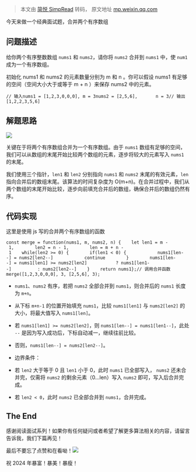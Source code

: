 > 本文由 [简悦 SimpRead](http://ksria.com/simpread/) 转码， 原文地址 [mp.weixin.qq.com](https://mp.weixin.qq.com/s/4K2XJSAb1OvUgt_QABfM6A)

今天来做一个经典面试题，合并两个有序数组

**问题描述**
--------

给你两个有序整数数组 `nums1` 和 `nums2`，请你将 `nums2` 合并到 `nums1` 中，使 `num1` 成为一个有序数组。

初始化 nums1 和 nums2 的元素数量分别为 m 和 n 。你可以假设 nums1 有足够的空间（空间大小大于或等于 m + n ）来保存 nums2 中的元素。

```
// 输入nums1 = [1,2,3,0,0,0], m = 3nums2 = [2,5,6],       n = 3// 输出[1,2,2,3,5,6]
```

**解题思路**
--------

![](https://mmbiz.qpic.cn/sz_mmbiz_png/H8M5QJDxMHplicc2Kk5vjgDmyJWaND46K1l6NulXEMWC1VSQCQiaAAqVtibxoWyVYM8NgVV5Z0sJ9OMwiav6AuUWGA/640?wx_fmt=png&from=appmsg)

关键在于将两个有序数组合并为一个有序数组。由于 `nums1` 数组有足够的空间，我们可以从数组的末尾开始比较两个数组的元素，逐步将较大的元素写入 `nums1` 的末尾。

我们使用三个指针，`len1` 和 `len2` 分别指向 `nums1` 和 `nums2` 末尾的有效元素，`len` 指向合并后的数组末尾。该算法的时间复杂度为 O(m+n)。在合并过程中，我们从两个数组的末尾开始比较，逐步向前填充合并后的数组，确保合并后的数组仍然有序。

**代码实现**
--------

这里是使用 js 写的合并两个有序数组的函数

```
const merge = function(nums1, m, nums2, n) {    let len1 = m - 1,        len2 = n - 1,        len = m + n - 1    while(len2 >= 0) {        if(len1 < 0) {            nums1[len--] = nums2[len2--]            continue        }        nums1[len--] = nums1[len1] >= nums2[len2]           ? nums1[len1--]          : nums2[len2--]    }    return nums1};// 调用合并函数merge([1,2,3,0,0,0], 3, [2,5,6], 3);
```

*   `nums1`、`nums2` 有序，若把 `nums2` 全部合并到 `nums1`，则合并后的 `nums1` 长度为 `m+n`。
    
*   从下标 `m+n-1` 的位置开始填充 `nums1`，比较 `nums1[len1]` 与 `nums2[len2]` 的大小，将最大值写入 `nums1[len]`。
    

*   若 `nums1[len1] >= nums2[len2]`，则 `nums1[len--] = nums1[len1--]`，此处 `--` 是因为写入成功后，下标自动减一，继续往前比较。
    
*   否则，`nums1[len--] = nums2[len2--]`。
    

*   边界条件：
    

*   若 `len2` 大于等于 0 且 `len1` 小于 0，此时 `nums1` 已全部写入， `nums2` 还未合并完，仅需将 `nums2` 的剩余元素（0…len）写入 `nums2` 即可，写入后合并完成。
    
*   若 `len2 < 0`，此时 `nums2` 已全部合并到 `nums1`，合并完成。
    

**The End**
-----------

感谢阅读面试系列！如果你有任何疑问或者希望了解更多算法相关的内容，请留言告诉我，我们下篇再见！

最后不要忘了点赞和在看呦！![](https://mmbiz.qpic.cn/sz_mmbiz_gif/H8M5QJDxMHo0BmF9r9Z5jmnjiaRjia63KdItrdfQPpQLTn685ib4pQK1j8wNibqXIQb5m7oLf2v7pke7SMTzCFVs3w/640?wx_fmt=gif&wxfrom=5&wx_lazy=1&wx_co=1)

祝 2024 年暴富！暴美！暴瘦！